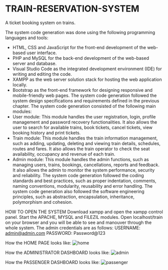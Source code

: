 # TRAIN-RESERVATION-SYSTEM
 A ticket booking system on trains.

 The system code generation was done using the following programming languages and tools:
- HTML, CSS and JavaScript for the front-end development of the web-based user interface.
- PHP and MySQL for the back-end development of the web-based server and database.
- Visual Studio Code as the integrated development environment (IDE) for writing and editing the code.
- XAMPP as the web server solution stack for hosting the web application locally.
- Bootstrap as the front-end framework for designing responsive and mobile-friendly web pages.
The system code generation followed the system design specifications and requirements defined in the previous chapter. The system code generation consisted of the following main modules:
- User module: This module handles the user registration, login, profile management and password recovery functionalities. It also allows the user to search for available trains, book tickets, cancel tickets, view booking history and print tickets.
- Train module: This module handles the train information management, such as adding, updating, deleting and viewing train details, schedules, routes and fares. It also allows the train operator to check the seat availability, occupancy and revenue of each train.
- Admin module: This module handles the admin functions, such as managing users, trains, bookings, cancellations, reports and feedback. It also allows the admin to monitor the system performance, security and reliability.
The system code generation followed the coding standards and best practices, such as proper indentation, comments, naming conventions, modularity, reusability and error handling. The system code generation also followed the software engineering principles, such as abstraction, encapsulation, inheritance, polymorphism and cohesion.

HOW TO OPEN THE SYSTEM
Download xampp and open the xampp control panel.
Start the APACHE, MYSQL and FILEZIL modules.
Open localhost/train on your browser and you will be able to see and manouver through the whole system.
The admin credentials are as follows:
  USERNAME: admin@admin.com
  PASSWORD: Password@123

How the HOME PAGE looks like:
![home](https://github.com/user-attachments/assets/4c1dae51-0904-402d-ad35-1973e4a8271a)

How the ADMINISTRATOR DASHBOARD looks like:
![admin](https://github.com/user-attachments/assets/389e2248-cd74-416d-b804-90e104532a45)

How the PASSENGER DASHBOARD looks like:
![passenger](https://github.com/user-attachments/assets/59751b5e-6c13-4ccc-95e7-56f46bfc4e59)
